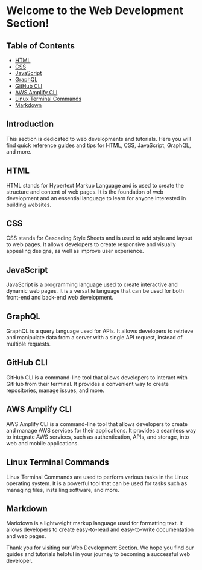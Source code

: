 # Welcome to the Web Development Section!

## Table of Contents

- [HTML](./html.md)
- [CSS](./css.md)
- [JavaScript](./javascript.md)
- [GraphQL](./graphql.md)
- [GitHub CLI](./github.md)
- [AWS Amplify CLI](./amplify.md)
- [Linux Terminal Commands](./linuxterminal.md)
- [Markdown](./markdown.md)

## Introduction

This section is dedicated to web developments and tutorials. Here you will find quick reference guides and tips for HTML, CSS, JavaScript, GraphQL, and more.

## HTML

HTML stands for Hypertext Markup Language and is used to create the structure and content of web pages. It is the foundation of web development and an essential language to learn for anyone interested in building websites.

## CSS

CSS stands for Cascading Style Sheets and is used to add style and layout to web pages. It allows developers to create responsive and visually appealing designs, as well as improve user experience.

## JavaScript

JavaScript is a programming language used to create interactive and dynamic web pages. It is a versatile language that can be used for both front-end and back-end web development.

## GraphQL

GraphQL is a query language used for APIs. It allows developers to retrieve and manipulate data from a server with a single API request, instead of multiple requests.

## GitHub CLI

GitHub CLI is a command-line tool that allows developers to interact with GitHub from their terminal. It provides a convenient way to create repositories, manage issues, and more.

## AWS Amplify CLI

AWS Amplify CLI is a command-line tool that allows developers to create and manage AWS services for their applications. It provides a seamless way to integrate AWS services, such as authentication, APIs, and storage, into web and mobile applications.

## Linux Terminal Commands

Linux Terminal Commands are used to perform various tasks in the Linux operating system. It is a powerful tool that can be used for tasks such as managing files, installing software, and more.

## Markdown

Markdown is a lightweight markup language used for formatting text. It allows developers to create easy-to-read and easy-to-write documentation and web pages.

Thank you for visiting our Web Development Section. We hope you find our guides and tutorials helpful in your journey to becoming a successful web developer.
